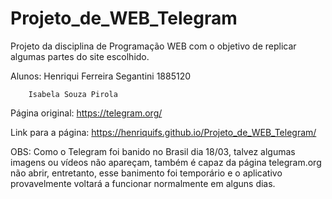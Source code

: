 # Projeto_de_WEB_Telegram

Projeto da disciplina de Programação WEB com o objetivo de replicar algumas partes do site escolhido.

Alunos: Henriqui Ferreira Segantini 1885120

        Isabela Souza Pirola
        
Página original: https://telegram.org/ 

Link para a página: https://henriquifs.github.io/Projeto_de_WEB_Telegram/

OBS: Como o Telegram foi banido no Brasil dia 18/03, talvez algumas imagens ou vídeos não apareçam, também é capaz da página telegram.org não abrir, entretanto, esse banimento foi temporário e o aplicativo provavelmente voltará a funcionar normalmente em alguns dias.
